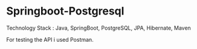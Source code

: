 # Springboot-Postgresql

Technology Stack : Java, SpringBoot, PostgreSQL, JPA, Hibernate, Maven

For testing the API i used Postman.

